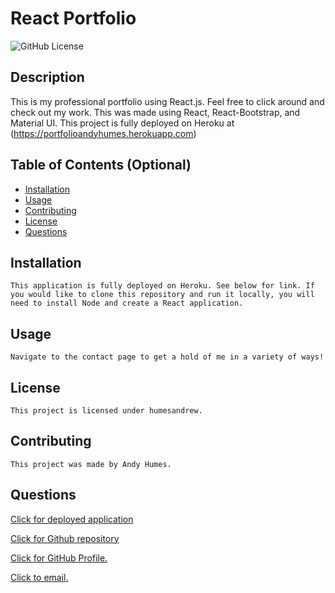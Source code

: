 
# React Portfolio

  ![GitHub License](https://img.shields.io/badge/license-humesandrew-blue.svg)
  ## Description
  This is my professional portfolio using React.js. Feel free to click around and check out my work. This was made using React, React-Bootstrap, and Material UI. This project is fully deployed on Heroku at (https://portfolioandyhumes.herokuapp.com)

  ## Table of Contents (Optional)
  - [Installation](#installation)
  - [Usage](#usage)
  - [Contributing](#contributing)
  - [License](#license)
  - [Questions](#questions)

  ## Installation
    This application is fully deployed on Heroku. See below for link. If you would like to clone this repository and run it locally, you will need to install Node and create a React application. 
  

  ## Usage
    Navigate to the contact page to get a hold of me in a variety of ways! 

  ## License
    This project is licensed under humesandrew. 

  ## Contributing
    This project was made by Andy Humes. 

  ## Questions

  [Click for deployed application](https://portfolioandyhumes.herokuapp.com)
  
  [Click for Github repository](https://github.com/humesandrew/rportfolio)

  [Click for GitHub Profile.](https://github.com/humesandrew)

  [Click to email.](mailto:humes.andrew@gmail.com)

